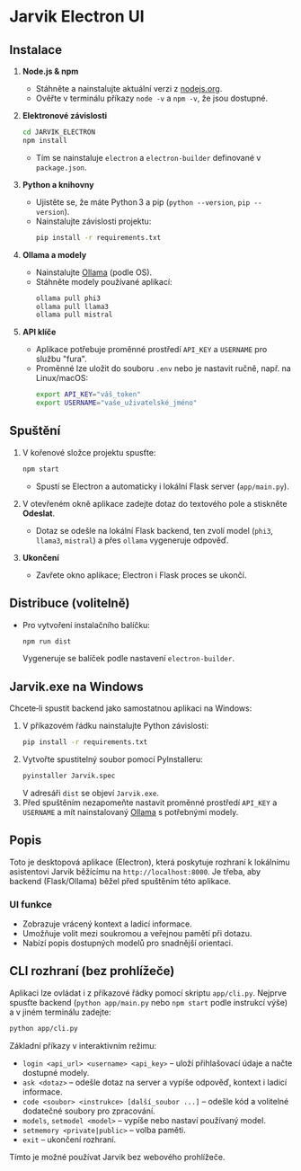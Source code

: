 # Jarvik Electron UI

## Instalace

1. **Node.js & npm**  
   - Stáhněte a nainstalujte aktuální verzi z [nodejs.org](https://nodejs.org/).  
   - Ověřte v terminálu příkazy `node -v` a `npm -v`, že jsou dostupné.

2. **Elektronové závislosti**  
   ```bash
   cd JARVIK_ELECTRON
   npm install
   ```  
   - Tím se nainstaluje `electron` a `electron-builder` definované v `package.json`.

3. **Python a knihovny**
   - Ujistěte se, že máte Python 3 a pip (`python --version`, `pip --version`).
   - Nainstalujte závislosti projektu:
     ```bash
     pip install -r requirements.txt
     ```

4. **Ollama a modely**  
   - Nainstalujte [Ollama](https://ollama.com/) (podle OS).  
   - Stáhněte modely používané aplikací:  
     ```bash
     ollama pull phi3
     ollama pull llama3
     ollama pull mistral
     ```

5. **API klíče**  
   - Aplikace potřebuje proměnné prostředí `API_KEY` a `USERNAME` pro službu "fura".
   - Proměnné lze uložit do souboru `.env` nebo je nastavit ručně, např. na Linux/macOS:
     ```bash
     export API_KEY="váš_token"
     export USERNAME="vaše_uživatelské_jméno"
     ```

## Spuštění

1. V kořenové složce projektu spusťte:
   ```bash
   npm start
   ```
   - Spustí se Electron a automaticky i lokální Flask server (`app/main.py`).

2. V otevřeném okně aplikace zadejte dotaz do textového pole a stiskněte **Odeslat**.  
   - Dotaz se odešle na lokální Flask backend, ten zvolí model (`phi3`, `llama3`, `mistral`) a přes `ollama` vygeneruje odpověď.

3. **Ukončení**  
   - Zavřete okno aplikace; Electron i Flask proces se ukončí.

## Distribuce (volitelně)

- Pro vytvoření instalačního balíčku:
  ```bash
  npm run dist
  ```
  Vygeneruje se balíček podle nastavení `electron-builder`.

## Jarvik.exe na Windows

Chcete‑li spustit backend jako samostatnou aplikaci na Windows:

1. V příkazovém řádku nainstalujte Python závislosti:
   ```bash
   pip install -r requirements.txt
   ```
2. Vytvořte spustitelný soubor pomocí PyInstalleru:
   ```bash
   pyinstaller Jarvik.spec
   ```
   V adresáři `dist` se objeví `Jarvik.exe`.
3. Před spuštěním nezapomeňte nastavit proměnné prostředí `API_KEY` a `USERNAME` a mít nainstalovaný [Ollama](https://ollama.com/) s potřebnými modely.

## Popis

Toto je desktopová aplikace (Electron), která poskytuje rozhraní k lokálnímu asistentovi Jarvik běžícímu na `http://localhost:8000`. Je třeba, aby backend (Flask/Ollama) běžel před spuštěním této aplikace.

### UI funkce

- Zobrazuje vrácený kontext a ladicí informace.
- Umožňuje volit mezi soukromou a veřejnou pamětí při dotazu.
- Nabízí popis dostupných modelů pro snadnější orientaci.

## CLI rozhraní (bez prohlížeče)

Aplikaci lze ovládat i z příkazové řádky pomocí skriptu `app/cli.py`.
Nejprve spusťte backend (`python app/main.py` nebo `npm start` podle instrukcí výše)
a v jiném terminálu zadejte:

```bash
python app/cli.py
```

Základní příkazy v interaktivním režimu:

- `login <api_url> <username> <api_key>` – uloží přihlašovací údaje a načte dostupné modely.
- `ask <dotaz>` – odešle dotaz na server a vypíše odpověď, kontext i ladicí informace.
- `code <soubor> <instrukce> [další_soubor ...]` – odešle kód a volitelné dodatečné soubory pro zpracování.
- `models`, `setmodel <model>` – vypíše nebo nastaví používaný model.
- `setmemory <private|public>` – volba paměti.
- `exit` – ukončení rozhraní.

Tímto je možné používat Jarvik bez webového prohlížeče.
